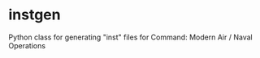 instgen
=======

Python class for generating "inst" files for Command: Modern Air / Naval Operations
